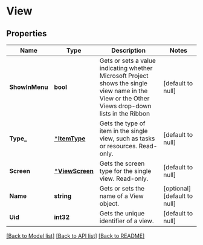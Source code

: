 # View

## Properties
Name | Type | Description | Notes
------------ | ------------- | ------------- | -------------
**ShowInMenu** | **bool** | Gets or sets a value indicating whether Microsoft Project shows the single view  name in the View or the Other Views drop-down lists in the Ribbon | [default to null]
**Type_** | [***ItemType**](ItemType.md) | Gets the type of item in the single view, such as tasks or resources. Read-only. | [default to null]
**Screen** | [***ViewScreen**](ViewScreen.md) | Gets the screen type for the single view. Read-only. | [default to null]
**Name** | **string** | Gets or sets the name of a View object. | [optional] [default to null]
**Uid** | **int32** | Gets the unique identifier of a view. | [default to null]

[[Back to Model list]](../README.md#documentation-for-models) [[Back to API list]](../README.md#documentation-for-api-endpoints) [[Back to README]](../README.md)



